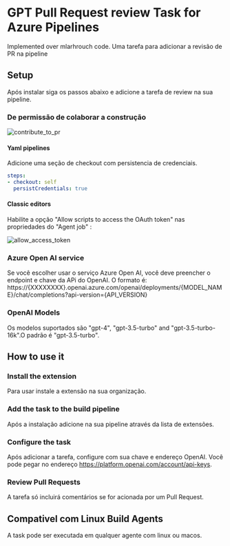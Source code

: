 # GPT Pull Request review Task for Azure Pipelines

Implemented over mlarhrouch code.
Uma tarefa para adicionar a revisão de PR na pipeline

## Setup

Após instalar siga os passos abaixo e adicione a tarefa de review na sua pipeline.

### De permissão de colaborar a construção

![contribute_to_pr](https://github.com/mlarhrouch/azure-pipeline-gpt-pr-review/blob/main/images/contribute_to_pr.png?raw=true)

#### Yaml pipelines 

Adicione uma seção de checkout com persistencia de credenciais.

```yaml
steps:
- checkout: self
  persistCredentials: true
```

#### Classic editors 

Habilite a opção "Allow scripts to access the OAuth token" nas propriedades do "Agent job" :

![allow_access_token](https://github.com/mlarhrouch/azure-pipeline-gpt-pr-review/blob/main/images/allow_access_token.png?raw=true)

### Azure Open AI service

Se você escolher usar o serviço Azure Open AI, você deve preencher o endpoint e chave da APi do OpenAI. O formato é: https://{XXXXXXXX}.openai.azure.com/openai/deployments/{MODEL_NAME}/chat/completions?api-version={API_VERSION}

### OpenAI Models

Os modelos suportados são "gpt-4", "gpt-3.5-turbo" and "gpt-3.5-turbo-16k".O padrão é "gpt-3.5-turbo".

## How to use it

### Install the extension

Para usar instale a extensão na sua organização.

### Add the task to the build pipeline

Após a instalação adicione na sua pipeline através da lista de extensões.

### Configure the task

Após adicionar a tarefa, configure com sua chave e endereço OpenAI. Você pode pegar no endereço https://platform.openai.com/account/api-keys.

### Review Pull Requests

A tarefa só incluirá comentários se for acionada por um Pull Request.

## Compativel com Linux Build Agents

A task pode ser executada em qualquer agente com linux ou macos.
